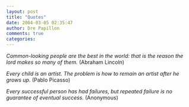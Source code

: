 ```yaml
---
layout: post
title: "Quotes"
date: 2004-03-05 02:35:47
author: Dre Papillon
comments: true
categories: 
---
```



*Common-looking people are the best in the world: that is the reason the lord makes so many of them.*  (Abraham Lincoln)

*Every child is an artist. The problem is how to remain an artist after he grows up.*  (Pablo Picasso)

*Every successful person has had failures, but repeated failure is no guarantee of eventual success.*  (Anonymous)